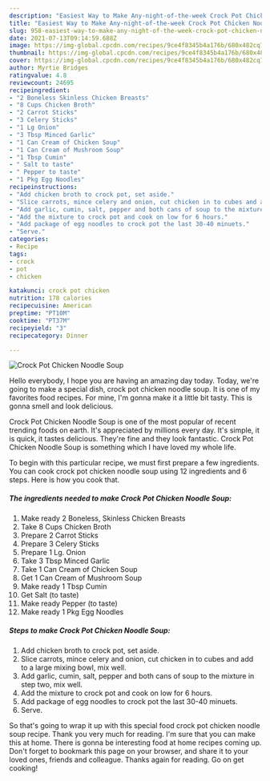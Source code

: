 ```yaml
---
description: "Easiest Way to Make Any-night-of-the-week Crock Pot Chicken Noodle Soup"
title: "Easiest Way to Make Any-night-of-the-week Crock Pot Chicken Noodle Soup"
slug: 958-easiest-way-to-make-any-night-of-the-week-crock-pot-chicken-noodle-soup
date: 2021-07-13T09:14:59.688Z
image: https://img-global.cpcdn.com/recipes/9ce4f8345b4a176b/680x482cq70/crock-pot-chicken-noodle-soup-recipe-main-photo.jpg
thumbnail: https://img-global.cpcdn.com/recipes/9ce4f8345b4a176b/680x482cq70/crock-pot-chicken-noodle-soup-recipe-main-photo.jpg
cover: https://img-global.cpcdn.com/recipes/9ce4f8345b4a176b/680x482cq70/crock-pot-chicken-noodle-soup-recipe-main-photo.jpg
author: Myrtie Bridges
ratingvalue: 4.8
reviewcount: 24695
recipeingredient:
- "2 Boneless Skinless Chicken Breasts"
- "8 Cups Chicken Broth"
- "2 Carrot Sticks"
- "3 Celery Sticks"
- "1 Lg Onion"
- "3 Tbsp Minced Garlic"
- "1 Can Cream of Chicken Soup"
- "1 Can Cream of Mushroom Soup"
- "1 Tbsp Cumin"
- " Salt to taste"
- " Pepper to taste"
- "1 Pkg Egg Noodles"
recipeinstructions:
- "Add chicken broth to crock pot, set aside."
- "Slice carrots, mince celery and onion, cut chicken in to cubes and add to a large mixing bowl, mix well."
- "Add garlic, cumin, salt, pepper and both cans of soup to the mixture in step two, mix well."
- "Add the mixture to crock pot and cook on low for 6 hours."
- "Add package of egg noodles to crock pot the last 30-40 minuets."
- "Serve."
categories:
- Recipe
tags:
- crock
- pot
- chicken

katakunci: crock pot chicken 
nutrition: 178 calories
recipecuisine: American
preptime: "PT10M"
cooktime: "PT37M"
recipeyield: "3"
recipecategory: Dinner

---
```



![Crock Pot Chicken Noodle Soup](https://img-global.cpcdn.com/recipes/9ce4f8345b4a176b/680x482cq70/crock-pot-chicken-noodle-soup-recipe-main-photo.jpg)

Hello everybody, I hope you are having an amazing day today. Today, we're going to make a special dish, crock pot chicken noodle soup. It is one of my favorites food recipes. For mine, I'm gonna make it a little bit tasty. This is gonna smell and look delicious.



Crock Pot Chicken Noodle Soup is one of the most popular of recent trending foods on earth. It's appreciated by millions every day. It's simple, it is quick, it tastes delicious. They're fine and they look fantastic. Crock Pot Chicken Noodle Soup is something which I have loved my whole life.


To begin with this particular recipe, we must first prepare a few ingredients. You can cook crock pot chicken noodle soup using 12 ingredients and 6 steps. Here is how you cook that.

<!--inarticleads1-->

##### The ingredients needed to make Crock Pot Chicken Noodle Soup:

1. Make ready 2 Boneless, Skinless Chicken Breasts
1. Take 8 Cups Chicken Broth
1. Prepare 2 Carrot Sticks
1. Prepare 3 Celery Sticks
1. Prepare 1 Lg. Onion
1. Take 3 Tbsp Minced Garlic
1. Take 1 Can Cream of Chicken Soup
1. Get 1 Can Cream of Mushroom Soup
1. Make ready 1 Tbsp Cumin
1. Get  Salt (to taste)
1. Make ready  Pepper (to taste)
1. Make ready 1 Pkg Egg Noodles




<!--inarticleads2-->

##### Steps to make Crock Pot Chicken Noodle Soup:

1. Add chicken broth to crock pot, set aside.
1. Slice carrots, mince celery and onion, cut chicken in to cubes and add to a large mixing bowl, mix well.
1. Add garlic, cumin, salt, pepper and both cans of soup to the mixture in step two, mix well.
1. Add the mixture to crock pot and cook on low for 6 hours.
1. Add package of egg noodles to crock pot the last 30-40 minuets.
1. Serve.




So that's going to wrap it up with this special food crock pot chicken noodle soup recipe. Thank you very much for reading. I'm sure that you can make this at home. There is gonna be interesting food at home recipes coming up. Don't forget to bookmark this page on your browser, and share it to your loved ones, friends and colleague. Thanks again for reading. Go on get cooking!
